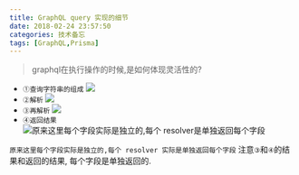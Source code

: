```yaml
---
title: GraphQL query 实现的细节
date: 2018-02-24 23:57:50
categories: 技术备忘
tags: [GraphQL,Prisma]
---
```


>graphql在执行操作的时候,是如何体现灵活性的? 

-  `①查询字符串的组成`
![](https://ws2.sinaimg.cn/large/006tNc79gy1forz6hov5nj30zu0sg0tm.jpg)
-  `②解析`
![](https://ws4.sinaimg.cn/large/006tNc79gy1forz6j93zyj315i0hkjs6.jpg)
- `③再解析`
![](https://ws2.sinaimg.cn/large/006tNc79gy1forz6l13tpj30wg0eemyc.jpg)
- `④返回结果`
![`原来这里每个字段实际是独立的,每个 resolver是单独返回每个字段`](https://ws2.sinaimg.cn/large/006tNc79gy1foryswqfoxj31400n3wh2.jpg)

`原来这里每个字段实际是独立的,每个 resolver 实际是单独返回每个字段` 注意`③`和`④`的结果和返回的结果, 每个字段是单独返回的. 

